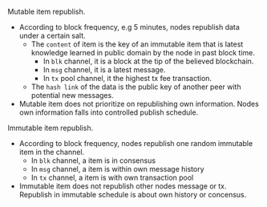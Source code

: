 Mutable item republish.
* According to block frequency, e.g 5 minutes, nodes republish data under a certain salt. 
  - The `content` of item is the key of an immutable item that is latest knowledge learned in public domain by the node in past block time. 
    * In `blk` channel, it is a block at the tip of the believed blockchain. 
    * In `msg` channel, it is a latest message. 
    * In `tx` pool channel, it the highest tx fee transaction. 
  - The `hash link` of the data is the public key of another peer with potential new messages. 
* Mutable item does not prioritize on republishing own information. Nodes own information falls into controlled publish schedule. 

Immutable item republish. 
* According to block frequency, nodes republish one random immutable item in the channel. 
  - In `blk` channel, a item is in consensus
  - In `msg` channel, a item is within own message history
  - In `tx` channel, a item is with own transaction pool
* Immutable item does not republish other nodes message or tx. Republish in immutable schedule is about own history or concensus.
